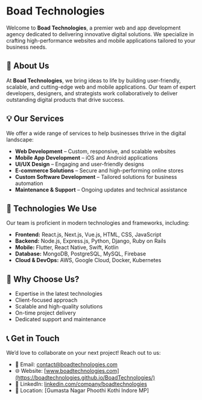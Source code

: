 # Boad Technologies

Welcome to **Boad Technologies**, a premier web and app development agency dedicated to delivering innovative digital solutions. We specialize in crafting high-performance websites and mobile applications tailored to your business needs.

## 🚀 About Us
At **Boad Technologies**, we bring ideas to life by building user-friendly, scalable, and cutting-edge web and mobile applications. Our team of expert developers, designers, and strategists work collaboratively to deliver outstanding digital products that drive success.

## 💡 Our Services
We offer a wide range of services to help businesses thrive in the digital landscape:
- **Web Development** – Custom, responsive, and scalable websites
- **Mobile App Development** – iOS and Android applications
- **UI/UX Design** – Engaging and user-friendly designs
- **E-commerce Solutions** – Secure and high-performing online stores
- **Custom Software Development** – Tailored solutions for business automation
- **Maintenance & Support** – Ongoing updates and technical assistance

## 🔧 Technologies We Use
Our team is proficient in modern technologies and frameworks, including:
- **Frontend:** React.js, Next.js, Vue.js, HTML, CSS, JavaScript
- **Backend:** Node.js, Express.js, Python, Django, Ruby on Rails
- **Mobile:** Flutter, React Native, Swift, Kotlin
- **Database:** MongoDB, PostgreSQL, MySQL, Firebase
- **Cloud & DevOps:** AWS, Google Cloud, Docker, Kubernetes

## 📌 Why Choose Us?
- Expertise in the latest technologies
- Client-focused approach
- Scalable and high-quality solutions
- On-time project delivery
- Dedicated support and maintenance

## 📞 Get in Touch
We’d love to collaborate on your next project! Reach out to us:
- 📧 Email: contact@boadtechnologies.com
- 🌐 Website: [www.boadtechnologies.com](https://boadtechnologies.github.io/BoadTechnologies/)
- 📱 LinkedIn: [linkedin.com/company/boadtechnologies](http://linkedin.com/company/boadtechnologies)
- 📍 Location: [Gumasta Nagar Phoothi Kothi Indore MP]



